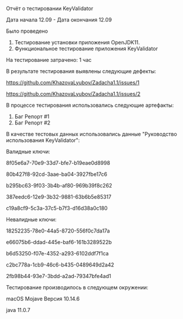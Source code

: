 Отчёт о тестировании KeyValidator


Дата начала 12.09 - Дата окончания 12.09

Было проведено 
1. Тестирование установки приложения OpenJDK11.
1. Функциональное тестирование приложения KeyValidator

На тестирование затрачено: 1 час

В результате тестирования выявлены следующие дефекты:

https://github.com/KhazovaLyubov/Zadacha1.1/issues/1

https://github.com/KhazovaLyubov/Zadacha1.1/issues/2



В процессе тестирования использовались следующие артефакты:


1. Баг Репорт #1
1. Баг Репорт #2


В качестве тестовых данных использовались данные "Руководство использования KeyValidator":

Валидные ключи:

8f05e6a7-70e9-33d7-bfe7-b19eae0d8998

80b427f8-92cd-3aae-ba04-3927fbe17c6

b295bc63-9f03-3b4b-af80-969b39f8c262

387eedc6-12e9-3b32-9881-63b6b5e85317

c19a8cf9-5c3a-37c5-b7f3-d16d38a0c180

Невалидные ключи:

18252235-78e0-44a5-8720-556f0c7da17a

e66075b6-ddad-445e-baf6-161b3289522b

b6d53250-f07e-4352-a293-6102ddf7f1ca

c2bc778a-1cb9-46c6-b435-0489649d2a42

2fb98b44-93e7-3bdd-a2ad-79347bfe4ad1

Тестирование производилось в следующем окружении:

macOS Mojave Версия 10.14.6

java 11.0.7